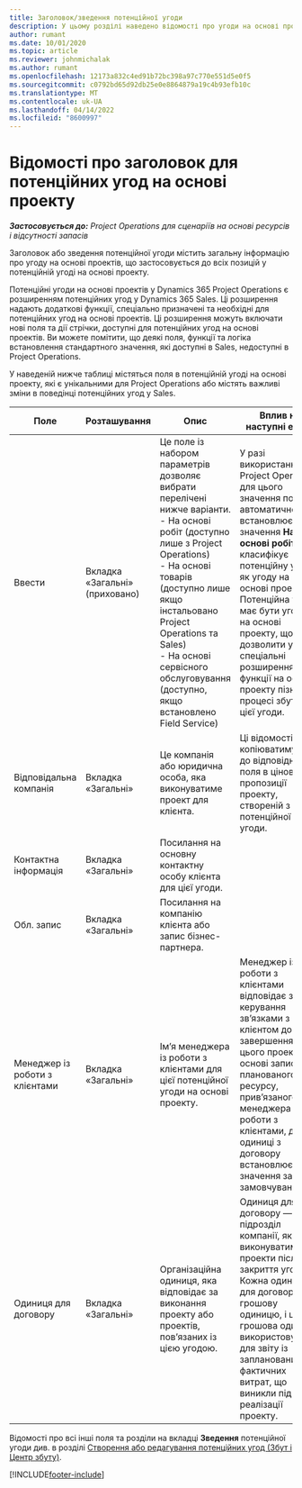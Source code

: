 ```yaml
---
title: Заголовок/зведення потенційної угоди
description: У цьому розділі наведено відомості про угоди на основі проектів, а також позиції потенційної угоди на основі проектів.
author: rumant
ms.date: 10/01/2020
ms.topic: article
ms.reviewer: johnmichalak
ms.author: rumant
ms.openlocfilehash: 12173a832c4ed91b72bc398a97c770e551d5e0f5
ms.sourcegitcommit: c0792bd65d92db25e0e8864879a19c4b93efb10c
ms.translationtype: MT
ms.contentlocale: uk-UA
ms.lasthandoff: 04/14/2022
ms.locfileid: "8600997"
---
```

# <a name="header-details-for-project-based-opportunities"></a>Відомості про заголовок для потенційних угод на основі проекту

_**Застосовується до:** Project Operations для сценаріїв на основі ресурсів і відсутності запасів_


Заголовок або зведення потенційної угоди містить загальну інформацію про угоду на основі проектів, що застосовується до всіх позицій у потенційній угоді на основі проекту.

Потенційні угоди на основі проектів у Dynamics 365 Project Operations є розширенням потенційних угод у Dynamics 365 Sales. Ці розширення надають додаткові функції, спеціально призначені та необхідні для потенційних угод на основі проектів. Ці розширення можуть включати нові поля та дії стрічки, доступні для потенційних угод на основі проектів. Ви можете помітити, що деякі поля, функції та логіка встановлення стандартного значення, які доступні в Sales, недоступні в Project Operations.

У наведеній нижче таблиці містяться поля в потенційній угоді на основі проекту, які є унікальними для Project Operations або містять важливі зміни в поведінці потенційних угод у Sales.

| **Поле** | **Розташування** | **Опис** | **Вплив на наступні етапи** |
| --- | --- | --- | --- |
| Ввести | Вкладка «Загальні» (приховано) | Це поле із набором параметрів дозволяє вибрати перелічені нижче варіанти.</br>- На основі робіт (доступно лише з Project Operations)</br>- На основі товарів (доступно лише якщо інстальовано Project Operations та Sales)</br>- На основі сервісного обслуговування (доступно, якщо встановлено Field Service) | У разі використання Project Operations для цього значення поля автоматично встановлюється значення **На основі робіт**, яке класифікує потенційну угоду як угоду на основі проекту. Потенційна угода має бути угодою на основі проекту, щоб дозволити усі спеціальні розширення та функції на основі проекту пізніше у процесі збуту для цієї угоди. |
| Відповідальна компанія | Вкладка «Загальні» | Це компанія або юридична особа, яка виконуватиме проект для клієнта. | Ці відомості поля копіюватимуться до відповідного поля в ціновій пропозиції проекту, створеній з цієї потенційної угоди. |
| Контактна інформація | Вкладка «Загальні» | Посилання на основну контактну особу клієнта для цієї угоди. | |
| Обл. запис | Вкладка «Загальні» | Посилання на компанію клієнта або запис бізнес-партнера. | |
| Менеджер із роботи з клієнтами | Вкладка «Загальні» | Ім’я менеджера із роботи з клієнтами для цієї потенційної угоди на основі проекту. | Менеджер із роботи з клієнтами відповідає за керування зв’язками з клієнтом до завершення цього проекту. На основі запису планованого ресурсу, прив’язаного до менеджера із роботи з клієнтами, для одиниці з договору встановлюється значення за замовчуванням. |
| Одиниця для договору | Вкладка «Загальні» | Організаційна одиниця, яка відповідає за виконання проекту або проектів, пов’язаних із цією угодою. | Одиниця для договору — це підрозділ компанії, який виконуватиме проекти після закриття угоди. Кожна одиниця для договору має грошову одиницю, і ця грошова одиниця використовується для звіту із запланованих і фактичних витрат, що виникли під час реалізації проекту. |

Відомості про всі інші поля та розділи на вкладці **Зведення** потенційної угоди див. в розділі [Створення або редагування потенційних угод (Збут і Центр збуту)](/dynamics365/sales-enterprise/create-edit-opportunity-sales).


[!INCLUDE[footer-include](../includes/footer-banner.md)]
